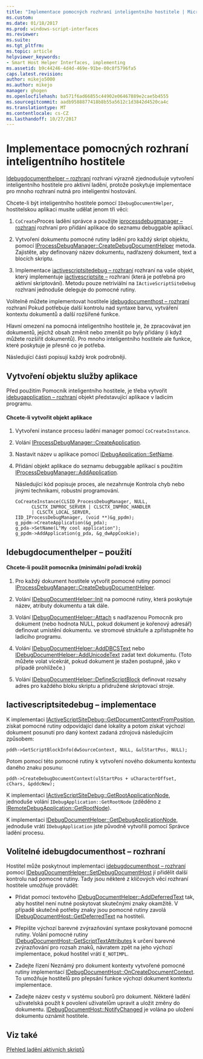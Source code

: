 ```yaml
---
title: "Implementace pomocných rozhraní inteligentního hostitele | Microsoft Docs"
ms.custom: 
ms.date: 01/18/2017
ms.prod: windows-script-interfaces
ms.reviewer: 
ms.suite: 
ms.tgt_pltfrm: 
ms.topic: article
helpviewer_keywords:
- Smart Host Helper Interfaces, implementing
ms.assetid: b9c44246-4d4d-469e-91be-00c8f5796fa5
caps.latest.revision: 
author: mikejo5000
ms.author: mikejo
manager: ghogen
ms.openlocfilehash: ba571f6ad66855c44902e06467889e2cae5b4555
ms.sourcegitcommit: aadb9588877418b8b55a5612c1d3842d4520ca4c
ms.translationtype: MT
ms.contentlocale: cs-CZ
ms.lasthandoff: 10/27/2017
---
```

# <a name="implementing-smart-host-helper-interfaces"></a>Implementace pomocných rozhraní inteligentního hostitele
[Idebugdocumenthelper – rozhraní](../winscript/reference/idebugdocumenthelper-interface.md) rozhraní výrazně zjednodušuje vytvoření inteligentního hostitele pro aktivní ladění, protože poskytuje implementace pro mnoho rozhraní nutná pro inteligentní hostování.  
  
 Chcete-li být inteligentního hostitele pomocí `IDebugDocumentHelper`, hostitelskou aplikaci musíte udělat jenom tři věci:  
  
1.  `CoCreate`Proces ladění správce a použijte [iprocessdebugmanager – rozhraní](../winscript/reference/iprocessdebugmanager-interface.md) rozhraní pro přidání aplikace do seznamu debuggable aplikací.  
  
2.  Vytvoření dokumentu pomocné rutiny ladění pro každý skript objektu, pomocí [IProcessDebugManager::CreateDebugDocumentHelper](../winscript/reference/iprocessdebugmanager-createdebugdocumenthelper.md) metoda. Zajistěte, aby definovaný název dokumentu, nadřazený dokument, text a blocích skriptu.  
  
3.  Implementace [iactivescriptsitedebug – rozhraní](../winscript/reference/iactivescriptsitedebug-interface.md) rozhraní na vaše objekt, který implementuje [iactivescriptsite –](../winscript/reference/iactivescriptsite.md) rozhraní (která je potřebná pro aktivní skriptování). Metodu pouze netriviální na `IActiveScriptSiteDebug` rozhraní jednoduše deleguje do pomocné rutiny.  
  
 Volitelně můžete implementovat hostitele [idebugdocumenthost – rozhraní](../winscript/reference/idebugdocumenthost-interface.md) rozhraní Pokud potřebuje další kontrolu nad syntaxe barvu, vytváření kontextu dokumentů a další rozšířené funkce.  
  
 Hlavní omezení na pomocná inteligentního hostitele je, že zpracovávat jen dokumentů, jejichž obsah změnit nebo zmenšit po byly přidány (i když můžete rozšířit dokumentů). Pro mnoho inteligentního hostitele ale funkce, které poskytuje je přesně co je potřeba.  
  
 Následující části popisují každý krok podrobněji.  
  
## <a name="create-an-application-object"></a>Vytvoření objektu služby aplikace  
 Před použitím Pomocník inteligentního hostitele, je třeba vytvořit [idebugapplication – rozhraní](../winscript/reference/idebugapplication-interface.md) objekt představující aplikace v ladicím programu.  
  
#### <a name="to-create-an-application-object"></a>Chcete-li vytvořit objekt aplikace  
  
1.  Vytvoření instance procesu ladění manager pomocí `CoCreateInstance`.  
  
2.  Volání [IProcessDebugManager::CreateApplication](../winscript/reference/iprocessdebugmanager-createapplication.md).  
  
3.  Nastavit název u aplikace pomocí [IDebugApplication::SetName](../winscript/reference/idebugapplication-setname.md).  
  
4.  Přidání objekt aplikace do seznamu debuggable aplikací s použitím [IProcessDebugManager::AddApplication](../winscript/reference/iprocessdebugmanager-addapplication.md).  
  
     Následující kód popisuje proces, ale nezahrnuje Kontrola chyb nebo jinými technikami, robustní programování.  
  
    ```  
    CoCreateInstance(CLSID_ProcessDebugManager, NULL,  
          CLSCTX_INPROC_SERVER | CLSCTX_INPROC_HANDLER  
          | CLSCTX_LOCAL_SERVER,  
    IID_IProcessDebugManager, (void **)&g_ppdm);  
    g_ppdm->CreateApplication(&g_pda);  
    g_pda->SetName(L"My cool application");  
    g_ppdm->AddApplication(g_pda, &g_dwAppCookie);  
    ```  
  
## <a name="using-idebugdocumenthelper"></a>Idebugdocumenthelper – použití  
  
#### <a name="to-use-the-helper-minimal-sequence-of-steps"></a>Chcete-li použít pomocníka (minimální pořadí kroků)  
  
1.  Pro každý dokument hostitele vytvořit pomocné rutiny pomocí [IProcessDebugManager::CreateDebugDocumentHelper](../winscript/reference/iprocessdebugmanager-createdebugdocumenthelper.md).  
  
2.  Volání [IDebugDocumentHelper::Init](../winscript/reference/idebugdocumenthelper-init.md) na pomocné rutiny, která poskytuje název, atributy dokumentu a tak dále.  
  
3.  Volání [IDebugDocumentHelper::Attach](../winscript/reference/idebugdocumenthelper-attach.md) s nadřazenou Pomocník pro dokument (nebo hodnota NULL, pokud dokument je kořenový adresář) definovat umístění dokumentu. ve stromové struktuře a zpřístupněte ho ladicího programu.  
  
4.  Volání [IDebugDocumentHelper::AddDBCSText](../winscript/reference/idebugdocumenthelper-adddbcstext.md) nebo [IDebugDocumentHelper::AddUnicodeText](../winscript/reference/idebugdocumenthelper-addunicodetext.md) zadat text dokumentu. (Toto můžete volat vícekrát, pokud dokument je stažen postupně, jako v případě prohlížeče.)  
  
5.  Volání [IDebugDocumentHelper::DefineScriptBlock](../winscript/reference/idebugdocumenthelper-definescriptblock.md) definovat rozsahy adres pro každého bloku skriptu a přidružené skriptovací stroje.  
  
## <a name="implementing-iactivescriptsitedebug"></a>Iactivescriptsitedebug – implementace  
 K implementaci [IActiveScriptSiteDebug::GetDocumentContextFromPosition](../winscript/reference/iactivescriptsitedebug-getdocumentcontextfromposition.md), získat pomocné rutiny odpovídající dané lokality a potom získat výchozí dokument posunutí pro daný kontext zadaná zdrojová následujícím způsobem:  
  
```  
pddh->GetScriptBlockInfo(dwSourceContext, NULL, &ulStartPos, NULL);  
```  
  
 Potom pomocí této pomocné rutiny k vytvoření nového dokumentu kontextu daného znaku posunu:  
  
```  
pddh->CreateDebugDocumentContext(ulStartPos + uCharacterOffset, cChars, &pddcNew);  
```  
  
 K implementaci [IActiveScriptSiteDebug::GetRootApplicationNode](../winscript/reference/iactivescriptsitedebug-getrootapplicationnode.md), jednoduše volání `IDebugApplication::GetRootNode` (zděděno z [IRemoteDebugApplication::GetRootNode](../winscript/reference/iremotedebugapplication-getrootnode.md)).  
  
 K implementaci [IDebugDocumentHelper::GetDebugApplicationNode](../winscript/reference/idebugdocumenthelper-getdebugapplicationnode.md), jednoduše vrátí `IDebugApplication` jste původně vytvořili pomocí Správce ladění procesu.  
  
## <a name="the-optional-idebugdocumenthost-interface"></a>Volitelné idebugdocumenthost – rozhraní  
 Hostitel může poskytnout implementaci [idebugdocumenthost – rozhraní](../winscript/reference/idebugdocumenthost-interface.md) pomocí [IDebugDocumentHelper::SetDebugDocumentHost](../winscript/reference/idebugdocumenthelper-setdebugdocumenthost.md) jí přidělit další kontrolu nad pomocné rutiny. Tady jsou některé z klíčových věcí rozhraní hostitele umožňuje provádět:  
  
-   Přidat pomocí textového [IDebugDocumentHelper::AddDeferredText](../winscript/reference/idebugdocumenthelper-adddeferredtext.md) tak, aby hostitel není nutné poskytovat skutečnými znaky okamžitě. V případě skutečně potřeby znaky jsou pomocné rutiny zavolá [IDebugDocumentHost::GetDeferredText](../winscript/reference/idebugdocumenthost-getdeferredtext.md) na hostiteli.  
  
-   Přepište výchozí barevné zvýrazňování syntaxe poskytované pomocné rutiny. Volání pomocné rutiny [IDebugDocumentHost::GetScriptTextAttributes](../winscript/reference/idebugdocumenthost-getscripttextattributes.md) k určení barevné zvýrazňování pro rozsah znaků, návratem zpět na jeho výchozí implementace, pokud hostitel vrátí `E_NOTIMPL`.  
  
-   Zadejte řízení Neznámý pro dokument kontexty vytvořené pomocné rutiny implementací [IDebugDocumentHost::OnCreateDocumentContext](../winscript/reference/idebugdocumenthost-oncreatedocumentcontext.md). To umožňuje hostitelů pro přepsání funkce výchozí dokument kontextu implementace.  
  
-   Zadejte název cesty v systému souborů pro dokument. Některé ladění uživatelská použít k povolení uživatelům upravit a uložit změny do dokumentu. [IDebugDocumentHost::NotifyChanged](../winscript/reference/idebugdocumenthost-notifychanged.md) je volána po uložení dokumentu oznámit hostitele.  
  
## <a name="see-also"></a>Viz také  
 [Přehled ladění aktivních skriptů](../winscript/active-script-debugging-overview.md)